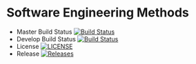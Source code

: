 # Software Engineering Methods

- Master Build Status [![Build Status](https://travis-ci.org/Veonms/semCoursework.svg?branch=master)](https://travis-ci.org/Veonms/semCoursework)
- Develop Build Status [![Build Status](https://travis-ci.org/Veonms/semCoursework.svg?branch=develop)](https://travis-ci.org/Veonms/semCoursework)
- License [![LICENSE](https://img.shields.io/github/license/Veonms/semCoursework.svg?style=flat-square)](https://github.com/Veonms/semCoursework/blob/master/LICENSE)
- Release [![Releases](https://img.shields.io/github/release/Veonms/semCoursework/all.svg?style=flat-square)](https://github.com/Veonms/semCoursework/releases)

